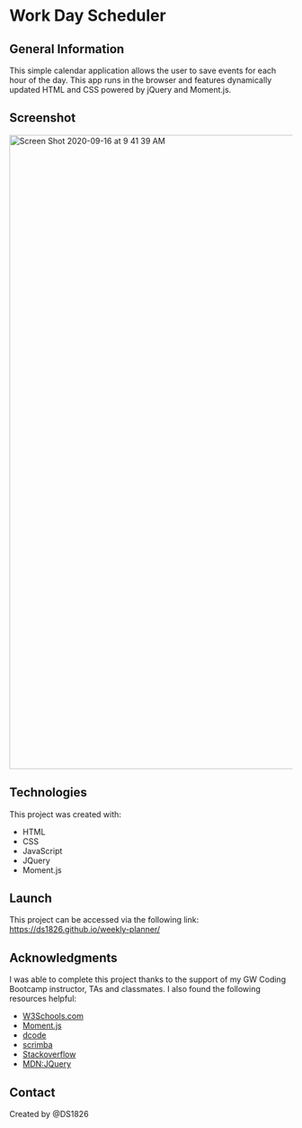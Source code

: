 # Work Day Scheduler

## General Information
This simple calendar application allows the user to save events for each hour of the day. This app runs in the browser and features dynamically updated HTML and CSS powered by jQuery and Moment.js.

## Screenshot
<img width="1126" alt="Screen Shot 2020-09-16 at 9 41 39 AM" src="https://user-images.githubusercontent.com/67653440/93388458-bd89c080-f838-11ea-8b46-d79e7ca04439.png">

## Technologies
This project was created with: 
* HTML
* CSS
* JavaScript
* JQuery
* Moment.js

## Launch
This project can be accessed via the following link: https://ds1826.github.io/weekly-planner/

## Acknowledgments
I was able to complete this project thanks to the support of my GW Coding Bootcamp instructor, TAs and classmates. I also found the following resources helpful:

* [W3Schools.com](https://www.w3schools.com/js/)
* [Moment.js](https://momentjs.com)
* [dcode](https://www.youtube.com/channel/UCjX0FtIZBBVD3YoCcxnDC4g)
* [scrimba](https://scrimba.com/casts/cwpDGhG)
* [Stackoverflow](https://stackoverflow.com/)
* [MDN:JQuery](https://developer.mozilla.org/en-US/docs/Glossary/jQuery)

## Contact
Created by @DS1826
